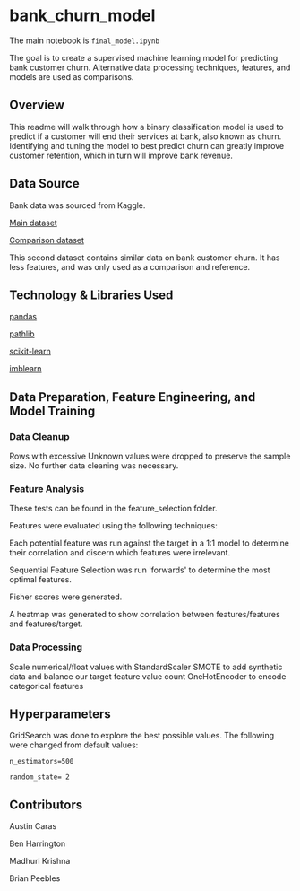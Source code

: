 # bank_churn_model

The main notebook is `final_model.ipynb`

The goal is to create a supervised machine learning model for predicting bank customer churn. Alternative data processing techniques, features, and models are used as comparisons. 


## Overview

This readme will walk through how a binary classification model is used to predict if a customer will end their services at bank, also known as churn. Identifying and tuning the model to best predict churn can greatly improve customer retention, which in turn will improve bank revenue.

## Data Source

Bank data was sourced from Kaggle.

[Main dataset](https://www.kaggle.com/datasets/teralasowmya/bankchurner)

[Comparison dataset](https://www.kaggle.com/datasets/mathchi/churn-for-bank-customers)

This second dataset contains similar data on bank customer churn. It has less features, and was only used as a comparison and reference.

## Technology & Libraries Used

[pandas](https://pandas.pydata.org/docs/)

[pathlib](https://docs.python.org/3/library/pathlib.html)

[scikit-learn](https://scikit-learn.org/stable/supervised_learning.html#supervised-learning)

[imblearn](https://imbalanced-learn.org/stable/install.html)

## Data Preparation, Feature Engineering, and Model Training

### Data Cleanup

Rows with excessive Unknown values were dropped to preserve the sample size. No further data cleaning was necessary.

### Feature Analysis

These tests can be found in the feature_selection folder.

Features were evaluated using the following techniques:

Each potential feature was run against the target in a 1:1 model to determine their correlation and  discern which features were irrelevant.

Sequential Feature Selection was run 'forwards' to determine the most optimal features.

Fisher scores were generated.

A heatmap was generated to show correlation between features/features and features/target.

### Data Processing
Scale numerical/float values with StandardScaler
SMOTE to add synthetic data and balance our target feature value count
OneHotEncoder to encode categorical features

## Hyperparameters

GridSearch was done to explore the best possible values. The following were changed from default values:

`n_estimators=500`

`random_state= 2`

## Contributors

Austin Caras

Ben Harrington

Madhuri Krishna

Brian Peebles

